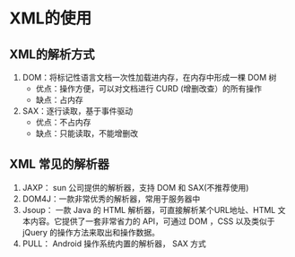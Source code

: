 # XML的使用

## XML的解析方式

1. DOM：将标记性语言文档一次性加载进内存，在内存中形成一棵 DOM 树
   - 优点：操作方便，可以对文档进行 CURD (增删改查）的所有操作
   - 缺点：占内存
2. SAX：逐行读取，基于事件驱动
   - 优点：不占内存
   - 缺点：只能读取，不能增删改

## XML 常见的解析器

1. JAXP： sun 公司提供的解析器，支持 DOM 和 SAX(不推荐使用)
2. DOM4J：一款非常优秀的解析器，常用于服务器中
3. Jsoup： 一款 Java 的 HTML 解析器，可直接解析某个URL地址、HTML 文本内容。它提供了一套非常省力的 API，可通过 DOM ，CSS 以及类似于 jQuery 的操作方法来取出和操作数据。
4. PULL： Android 操作系统内置的解析器， SAX 方式
